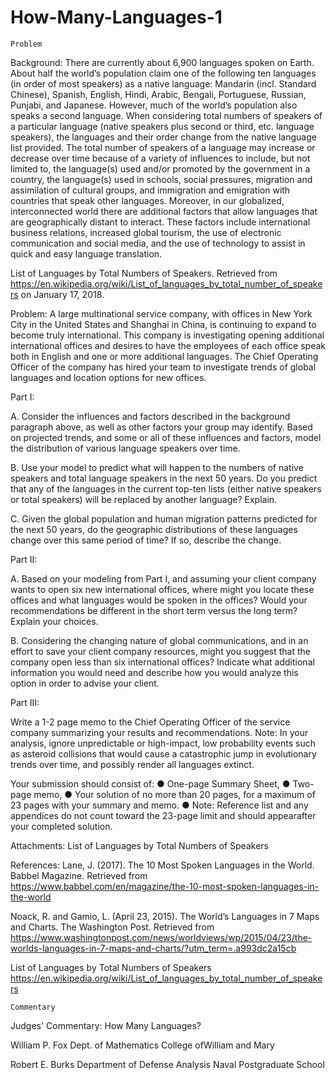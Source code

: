 # How-Many-Languages-1
	Problem	 
 	
Background: There are currently about 6,900 languages spoken on Earth. About half the world’s population claim one of the following ten languages (in order of most speakers) as a native language: Mandarin (incl. Standard Chinese), Spanish, English, Hindi, Arabic, Bengali, Portuguese, Russian, Punjabi, and Japanese. However, much of the world’s population also speaks a second language. When considering total numbers of speakers of a particular language (native speakers plus second or third, etc. language speakers), the languages and their order change from the native language list provided. The total number of speakers of a language may increase or decrease over time because of a variety of influences to include, but not limited to, the language(s) used and/or promoted by the government in a country, the language(s) used in schools, social pressures, migration and assimilation of cultural groups, and immigration and emigration with countries that speak other languages. Moreover, in our globalized, interconnected world there are additional factors that allow languages that are geographically distant to interact. These factors include international business relations, increased global tourism, the use of electronic communication and social media, and the use of technology to assist in quick and easy language translation.

List of Languages by Total Numbers of Speakers.
Retrieved from https://en.wikipedia.org/wiki/List_of_languages_by_total_number_of_speakers on January 17, 2018.

Problem: A large multinational service company, with offices in New York City in the United States and Shanghai in China, is continuing to expand to become truly international. This company is investigating opening additional international offices and desires to have the employees of each office speak both in English and one or more additional languages. The Chief Operating Officer of the company has hired your team to investigate trends of global languages and location options for new offices.

Part I:

A. Consider the influences and factors described in the background paragraph above, as well as other factors your group may identify. Based on projected trends, and some or all of these influences and factors, model the distribution of various language speakers over time.

B. Use your model to predict what will happen to the numbers of native speakers and total language speakers in the next 50 years. Do you predict that any of the languages in the current top-ten lists (either native speakers or total speakers) will be replaced by another language? Explain.

C. Given the global population and human migration patterns predicted for the next 50 years, do the geographic distributions of these languages change over this same period of time? If so, describe the change.

Part II:

A. Based on your modeling from Part I, and assuming your client company wants to open six new international offices, where might you locate these offices and what languages would be spoken in the offices? Would your recommendations be different in the short term versus the long term? Explain your choices.

B. Considering the changing nature of global communications, and in an effort to save your client company resources, might you suggest that the company open less than six international offices? Indicate what additional information you would need and describe how you would analyze this option in order to advise your client.

Part III:

Write a 1-2 page memo to the Chief Operating Officer of the service company summarizing your results and recommendations.
Note: In your analysis, ignore unpredictable or high-impact, low probability events such as asteroid collisions that would cause a catastrophic jump in evolutionary trends over time, and possibly render all languages extinct.

Your submission should consist of:
    ● One-page Summary Sheet,
    ● Two-page memo,
    ● Your solution of no more than 20 pages, for a maximum of 23 pages with your summary and memo.
    ● Note: Reference list and any appendices do not count toward the 23-page limit and should appearafter your completed solution.

Attachments:
List of Languages by Total Numbers of Speakers

References:
Lane, J. (2017). The 10 Most Spoken Languages in the World. Babbel Magazine. 
Retrieved from https://www.babbel.com/en/magazine/the-10-most-spoken-languages-in-the-world

Noack, R. and Gamio, L. (April 23, 2015). The World’s Languages in 7 Maps and Charts. The Washington Post. 
Retrieved from https://www.washingtonpost.com/news/worldviews/wp/2015/04/23/the-worlds-languages-in-7-maps-and-charts/?utm_term=.a993dc2a15cb

List of Languages by Total Numbers of Speakers https://en.wikipedia.org/wiki/List_of_languages_by_total_number_of_speakers

 
 	 	 	 	 
 	Commentary	 	 	 
 	
Judges' Commentary: How Many Languages?

William P. Fox
Dept. of Mathematics
College ofWilliam and Mary

Robert E. Burks
Department of Defense Analysis
Naval Postgraduate School
